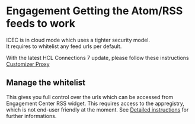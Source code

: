 # Engagement Getting the Atom/RSS feeds to work

ICEC is in cloud mode which uses a tighter security model.  
It requires to whitelist any feed urls per default.

With the latest HCL Connections 7 update, please follow these instructions [Customizer Proxy](/admin/highlights-rss-feed.md)

## Manage the whitelist

This gives you full control over the urls which can be accessed from Engagement Center RSS widget.
This requires access to the appregistry, which is not end-user friendly at the moment.
See [Detailed instructions](https://github.com/hclcnx/customizer/blob/master/docs/HCLConnectionsCustomizer.md#listing-17-simple-customizer-proxy-extension) for further informations.

